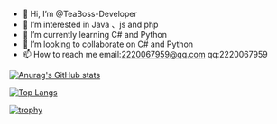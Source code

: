 - 👋 Hi, I’m @TeaBoss-Developer
- 👀 I’m interested in Java 、js and php
- 🌱 I’m currently learning C# and Python
- 💞️ I’m looking to collaborate on C# and Python
- 📫 How to reach me email:2220067959@qq.com  qq:2220067959

 [![Anurag's GitHub stats](https://github-readme-stats.vercel.app/api?username=TeaBoss-Developer)](https://github.com/anuraghazra/github-readme-stats)

[![Top Langs](https://github-readme-stats.vercel.app/api/top-langs/?username=TeaBoss-Developer)](https://github.com/anuraghazra/github-readme-stats) 

[![trophy](https://github-profile-trophy.vercel.app/?username=ryo-ma)](https://github.com/ryo-ma/github-profile-trophy)
